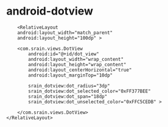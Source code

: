 android-dotview
===============
        <RelativeLayout
        android:layout_width="match_parent"
        android:layout_height="100dp" >

        <com.srain.views.DotView
            android:id="@+id/dot_view"
            android:layout_width="wrap_content"
            android:layout_height="wrap_content"
            android:layout_centerHorizontal="true"
            android:layout_marginTop="10dp"
            
            srain_dotview:dot_radius="3dp"
            srain_dotview:dot_selected_color="0xFF377BEE"
            srain_dotview:dot_span="18dp"
            srain_dotview:dot_unselected_color="0xFFC5CEDB" >
            
        </com.srain.views.DotView>
    </RelativeLayout>
